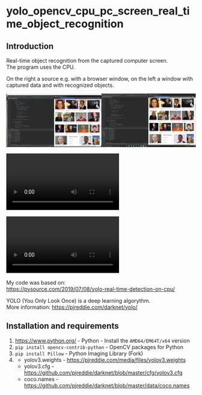 # yolo_opencv_cpu_pc_screen_real_time_object_recognition

Introduction
--------------------------
Real-time object recognition from the captured computer screen. \
The program uses the CPU.

On the right a source e.g. with a browser window, on the left a window with captured data and with recognized objects.

![YOLO Real-time object recognition from the captured computer screen - example 1](https://github.com/sylwester-prymula/yolo_opencv_cpu_pc_screen_real_time_object_recognition/blob/master/example/example.png)

![YOLO Real-time object recognition from the captured computer screen - example 2](https://github.com/sylwester-prymula/yolo_opencv_cpu_pc_screen_real_time_object_recognition/blob/master/example/1.mp4)

![YOLO Real-time object recognition from the captured computer screen - example 3](https://github.com/sylwester-prymula/yolo_opencv_cpu_pc_screen_real_time_object_recognition/blob/master/example/2.mp4)

My code was based on: \
https://pysource.com/2019/07/08/yolo-real-time-detection-on-cpu/

YOLO (You Only Look Once) is a deep learning algorythm. \
More information: https://pjreddie.com/darknet/yolo/

Installation and requirements
--------------------------
1. https://www.python.org/ - Python - Install the `AMD64/EM64T/x64` version
2. `pip install opencv-contrib-python` - OpenCV packages for Python
3. `pip install Pillow` - Python Imaging Library (Fork)
4. - yolov3.weights - https://pjreddie.com/media/files/yolov3.weights
    - yolov3.cfg - https://github.com/pjreddie/darknet/blob/master/cfg/yolov3.cfg
    - coco.names - https://github.com/pjreddie/darknet/blob/master/data/coco.names

